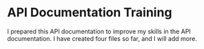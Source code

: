 # API Documentation Training
I prepared this API documentation to improve my skills in the API documentation.
I have created four files so far, and I will add more.